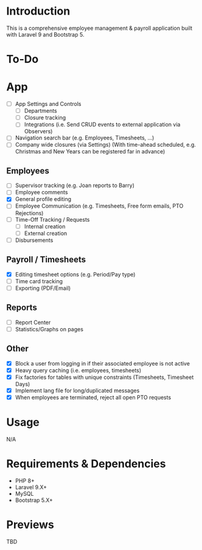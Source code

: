 # Introduction

This is a comprehensive employee management & payroll application built with Laravel 9 and Bootstrap 5.

# To-Do

# App

- [ ] App Settings and Controls
  - [ ] Departments
  - [ ] Closure tracking
  - [ ] Integrations (i.e. Send CRUD events to external application via Observers)
- [ ] Navigation search bar (e.g. Employees, Timesheets, ...)
- [ ] Company wide closures (via Settings) (With time-ahead scheduled, e.g. Christmas and New Years can be registered far in advance)

## Employees

- [ ] Supervisor tracking (e.g. Joan reports to Barry)
- [ ] Employee comments
- [X] General profile editing
- [ ] Employee Communication (e.g. Timesheets, Free form emails, PTO Rejections)
- [ ] Time-Off Tracking / Requests
  - [ ] Internal creation
  - [ ] External creation
- [ ] Disbursements

## Payroll / Timesheets

- [X] Editing timesheet options (e.g. Period/Pay type)
- [ ] Time card tracking
- [ ] Exporting (PDF/Email)

## Reports

- [ ] Report Center
- [ ] Statistics/Graphs on pages

## Other

- [X] Block a user from logging in if their associated employee is not active
- [X] Heavy query caching (i.e. employees, timesheets)
- [X] Fix factories for tables with unique constraints (Timesheets, Timesheet Days)
- [X] Implement lang file for long/duplicated messages
- [X] When employees are terminated, reject all open PTO requests

# Usage

N/A

# Requirements & Dependencies

- PHP 8+
- Laravel 9.X+
- MySQL
- Bootstrap 5.X+

# Previews

TBD
